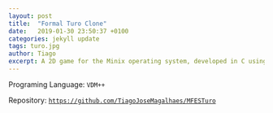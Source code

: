 ```yaml
---
layout: post
title:  "Formal Turo Clone"
date:   2019-01-30 23:50:37 +0100
categories: jekyll update
tags: turo.jpg
author: Tiago
excerpt: A 2D game for the Minix operating system, developed in C using only the C standard library and Minix's OS API.
---
```


Programing Language: `VDM++`

Repository: [`https://github.com/TiagoJoseMagalhaes/MFESTuro`](https://github.com/TiagoJoseMagalhaes/MFESTuro)